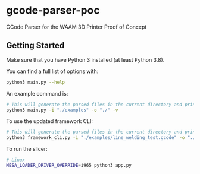 # gcode-parser-poc

GCode Parser for the WAAM 3D Printer Proof of Concept

## Getting Started

Make sure that you have Python 3 installed (at least Python 3.8).

You can find a full list of options with:

```bash
python3 main.py --help
```

An example command is:

```bash
# This will generate the parsed files in the current directory and print debug logging
python3 main.py -i "./examples" -o "./" -v
```

To use the updated framework CLI:

```bash
# This will generate the parsed files in the current directory and print debug logging
python3 framework_cli.py -i "./examples/line_welding_test.gcode" -o "./examples/generated" -v
```

To run the slicer:

```bash
# Linux
MESA_LOADER_DRIVER_OVERRIDE=i965 python3 app.py
```

